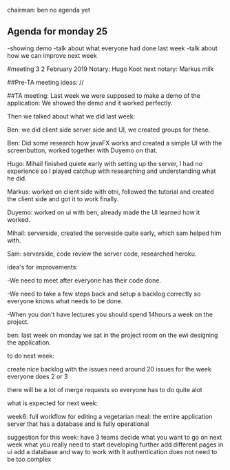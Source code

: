 chairman: ben
no agenda yet
## Agenda for monday 25
-showing demo
-talk about what everyone had done last week
-talk about how we can improve next week

#meeting 3
2 February 2019
Notary: Hugo Koot
next notary: Markus milk

##Pre-TA meeting ideas:
//

##TA meeting:
Last week we were supposed to make a demo of the application:
We showed the demo and it worked perfectly.

Then we talked about what we did last week:

Ben: we did client side server side and UI, we created groups for these.

Ben: Did some research how javaFX works and created a simple UI with the screenbutton, worked together with Duyemo on that.

Hugo: Mihail finished quiete early with setting up the server, I had no experience so I played catchup with researching and understanding what he did.

Markus: worked on client side with otni, followed the tutorial and created the client side and got it to work finally.

Duyemo: worked on ui with ben, already made the UI learned how it worked.

Mihail: serverside, created the serveside quite early, which sam helped him with.

Sam: serverside, code review the server code, researched heroku.


idea's for improvements:

-We need to meet after everyone has their code done.

-We need to take a few steps back and setup a backlog correctly so everyone knows what needs to be done.

-When you don't have lectures you should spend 14hours a week on the project.

ben: last week on monday we sat in the project room on the ewi designing the application.


to do next week:

create nice backlog with the issues
need around 20 issues for the week everyone does 2 or 3

there will be a lot of merge requests so everyone has to do quite alot

what is expected for next week:

week6: full workflow for editing a vegetarian meal: the entire application
server that has a database and is fully operational

suggestion for this week: have 3 teams decide what you want to go on next week what you really need to start developing further
add different pages in ui
add a database and way to work with it
authentication does not need to be too complex

